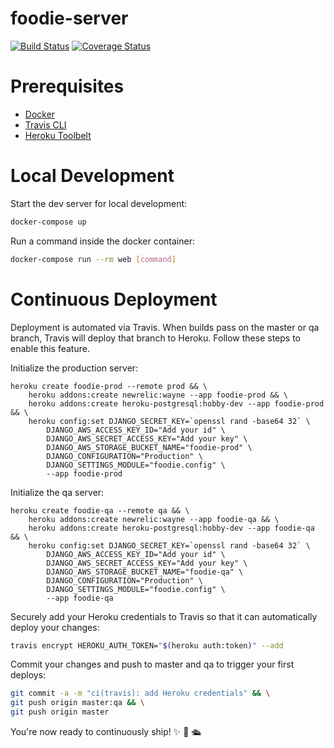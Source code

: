 # foodie-server

[![Build Status](https://travis-ci.org/tallerii/foodie-server.svg?branch=master)](https://travis-ci.org/tallerii/foodie-server)
[![Coverage Status](https://coveralls.io/repos/github/tallerii/foodie-server/badge.svg?branch=master)](https://coveralls.io/github/tallerii/foodie-server?branch=master)
# Prerequisites

- [Docker](https://docs.docker.com/docker-for-mac/install/)  
- [Travis CLI](http://blog.travis-ci.com/2013-01-14-new-client/)
- [Heroku Toolbelt](https://toolbelt.heroku.com/)

# Local Development

Start the dev server for local development:
```bash
docker-compose up
```

Run a command inside the docker container:

```bash
docker-compose run --rm web [command]
```

# Continuous Deployment

Deployment is automated via Travis. When builds pass on the master or qa branch, Travis will deploy that branch to Heroku. Follow these steps to enable this feature.

Initialize the production server:

```
heroku create foodie-prod --remote prod && \
    heroku addons:create newrelic:wayne --app foodie-prod && \
    heroku addons:create heroku-postgresql:hobby-dev --app foodie-prod && \
    heroku config:set DJANGO_SECRET_KEY=`openssl rand -base64 32` \
        DJANGO_AWS_ACCESS_KEY_ID="Add your id" \
        DJANGO_AWS_SECRET_ACCESS_KEY="Add your key" \
        DJANGO_AWS_STORAGE_BUCKET_NAME="foodie-prod" \
        DJANGO_CONFIGURATION="Production" \
        DJANGO_SETTINGS_MODULE="foodie.config" \
        --app foodie-prod
```

Initialize the qa server:

```
heroku create foodie-qa --remote qa && \
    heroku addons:create newrelic:wayne --app foodie-qa && \
    heroku addons:create heroku-postgresql:hobby-dev --app foodie-qa && \
    heroku config:set DJANGO_SECRET_KEY=`openssl rand -base64 32` \
        DJANGO_AWS_ACCESS_KEY_ID="Add your id" \
        DJANGO_AWS_SECRET_ACCESS_KEY="Add your key" \
        DJANGO_AWS_STORAGE_BUCKET_NAME="foodie-qa" \
        DJANGO_CONFIGURATION="Production" \
        DJANGO_SETTINGS_MODULE="foodie.config" \
        --app foodie-qa
```

Securely add your Heroku credentials to Travis so that it can automatically deploy your changes:

```bash
travis encrypt HEROKU_AUTH_TOKEN="$(heroku auth:token)" --add
```

Commit your changes and push to master and qa to trigger your first deploys:

```bash
git commit -a -m "ci(travis): add Heroku credentials" && \
git push origin master:qa && \
git push origin master
```

You're now ready to continuously ship! ✨ 💅 🛳
